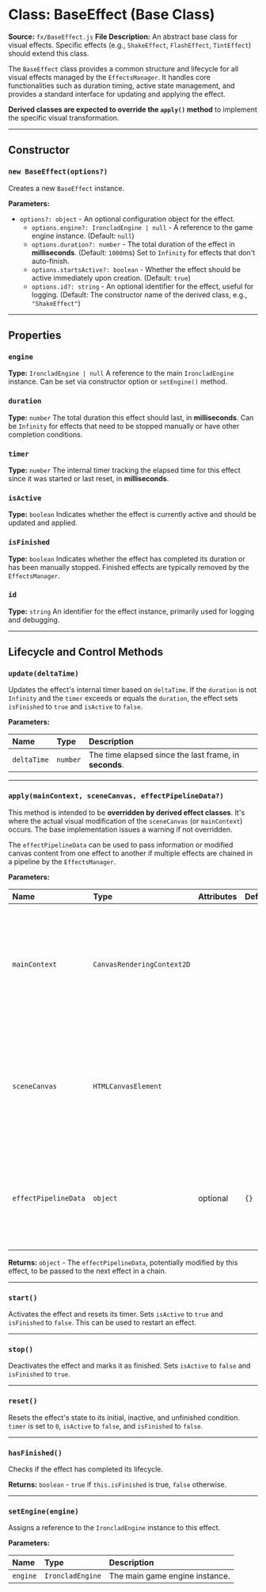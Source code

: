 # Class: BaseEffect (Base Class)

**Source:** `fx/BaseEffect.js`
**File Description:** An abstract base class for visual effects. Specific effects (e.g., `ShakeEffect`, `FlashEffect`, `TintEffect`) should extend this class.

The `BaseEffect` class provides a common structure and lifecycle for all visual effects managed by the `EffectsManager`. It handles core functionalities such as duration timing, active state management, and provides a standard interface for updating and applying the effect.

**Derived classes are expected to override the `apply()` method** to implement the specific visual transformation.

---

## Constructor

### `new BaseEffect(options?)`

Creates a new `BaseEffect` instance.

**Parameters:**

- `options?: object` - An optional configuration object for the effect.
  - `options.engine?: IroncladEngine | null` - A reference to the game engine instance. (Default: `null`)
  - `options.duration?: number` - The total duration of the effect in **milliseconds**. (Default: `1000`ms) Set to `Infinity` for effects that don't auto-finish.
  - `options.startsActive?: boolean` - Whether the effect should be active immediately upon creation. (Default: `true`)
  - `options.id?: string` - An optional identifier for the effect, useful for logging. (Default: The constructor name of the derived class, e.g., `"ShakeEffect"`)

---

## Properties

### `engine`

**Type:** `IroncladEngine | null`
A reference to the main `IroncladEngine` instance. Can be set via constructor option or `setEngine()` method.

### `duration`

**Type:** `number`
The total duration this effect should last, in **milliseconds**. Can be `Infinity` for effects that need to be stopped manually or have other completion conditions.

### `timer`

**Type:** `number`
The internal timer tracking the elapsed time for this effect since it was started or last reset, in **milliseconds**.

### `isActive`

**Type:** `boolean`
Indicates whether the effect is currently active and should be updated and applied.

### `isFinished`

**Type:** `boolean`
Indicates whether the effect has completed its duration or has been manually stopped. Finished effects are typically removed by the `EffectsManager`.

### `id`

**Type:** `string`
An identifier for the effect instance, primarily used for logging and debugging.

---

## Lifecycle and Control Methods

### `update(deltaTime)`

Updates the effect's internal timer based on `deltaTime`. If the `duration` is not `Infinity` and the `timer` exceeds or equals the `duration`, the effect sets `isFinished` to `true` and `isActive` to `false`.

**Parameters:**

| Name        | Type     | Description                                            |
| :---------- | :------- | :----------------------------------------------------- |
| `deltaTime` | `number` | The time elapsed since the last frame, in **seconds**. |

---

### `apply(mainContext, sceneCanvas, effectPipelineData?)`

This method is intended to be **overridden by derived effect classes**. It's where the actual visual modification of the `sceneCanvas` (or `mainContext`) occurs. The base implementation issues a warning if not overridden.

The `effectPipelineData` can be used to pass information or modified canvas content from one effect to another if multiple effects are chained in a pipeline by the `EffectsManager`.

**Parameters:**

| Name                 | Type                       | Attributes | Default | Description                                                                                                              |
| :------------------- | :------------------------- | :--------- | :------ | :----------------------------------------------------------------------------------------------------------------------- |
| `mainContext`        | `CanvasRenderingContext2D` |            |         | The 2D rendering context of the _visible_ main canvas. Effects might draw directly here or use it for final composition. |
| `sceneCanvas`        | `HTMLCanvasElement`        |            |         | The offscreen canvas containing the rendered scene content, which the effect will typically read from or modify.         |
| `effectPipelineData` | `object`                   | optional   | `{}`    | An object that can carry data through a chain of effects, or the result of a previous effect in a pipeline.              |

**Returns:** `object` - The `effectPipelineData`, potentially modified by this effect, to be passed to the next effect in a chain.

---

### `start()`

Activates the effect and resets its timer. Sets `isActive` to `true` and `isFinished` to `false`. This can be used to restart an effect.

---

### `stop()`

Deactivates the effect and marks it as finished. Sets `isActive` to `false` and `isFinished` to `true`.

---

### `reset()`

Resets the effect's state to its initial, inactive, and unfinished condition. `timer` is set to `0`, `isActive` to `false`, and `isFinished` to `false`.

---

### `hasFinished()`

Checks if the effect has completed its lifecycle.

**Returns:** `boolean` - `true` if `this.isFinished` is true, `false` otherwise.

---

### `setEngine(engine)`

Assigns a reference to the `IroncladEngine` instance to this effect.

**Parameters:**

| Name     | Type             | Description                    |
| :------- | :--------------- | :----------------------------- |
| `engine` | `IroncladEngine` | The main game engine instance. |
